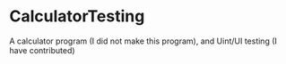 # CalculatorTesting
A calculator program (I did not make this program), and Uint/UI testing (I have contributed) 
